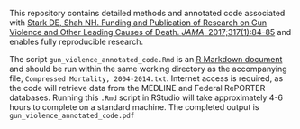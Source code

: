 This repository contains detailed methods and annotated code associated with [Stark DE, Shah NH. Funding and Publication of Research on Gun Violence and Other Leading Causes of Death. *JAMA*. 2017;317(1):84-85](http://jamanetwork.com/journals/jama/fullarticle/10.1001/jama.2016.16215) and enables fully reproducible research.
  
The script `gun_violence_annotated_code.Rmd` is an [R Markdown document](http://rmarkdown.rstudio.com) and should be run within the same working directory as the accompanying file, `Compressed Mortality, 2004-2014.txt`. Internet access is required, as the code will retrieve data from the MEDLINE and Federal RePORTER databases. Running this `.Rmd` script in RStudio will take approximately 4-6 hours to complete on a standard machine. The completed output is `gun_violence_annotated_code.pdf`    
